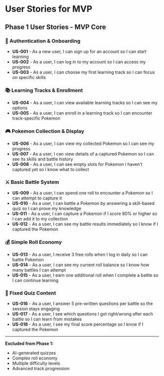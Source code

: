 
# User Stories for MVP

## **Phase 1 User Stories - MVP Core**

### **🔐 Authentication & Onboarding**
- **US-001** - As a new user, I can sign up for an account so I can start learning
- **US-002** - As a user, I can log in to my account so I can access my progress
- **US-003** - As a user, I can choose my first learning track so I can focus on specific skills

### **📚 Learning Tracks & Enrollment**
- **US-004** - As a user, I can view available learning tracks so I can see my options
- **US-005** - As a user, I can enroll in a learning track so I can encounter track-specific Pokemon

### **🎮 Pokemon Collection & Display**
- **US-006** - As a user, I can view my collected Pokemon so I can see my progress
- **US-007** - As a user, I can view details of a captured Pokemon so I can see its skills and battle history
- **US-008** - As a user, I can see empty slots for Pokemon I haven't captured yet so I know what to collect

### **⚔️ Basic Battle System**
- **US-009** - As a user, I can spend one roll to encounter a Pokemon so I can attempt to capture it
- **US-010** - As a user, I can battle a Pokemon by answering a skill-based quiz so I can prove my knowledge
- **US-011** - As a user, I can capture a Pokemon if I score 80% or higher so I can add it to my collection
- **US-012** - As a user, I can see my battle results immediately so I know if I captured the Pokemon

### **💰 Simple Roll Economy**
- **US-013** - As a user, I receive 3 free rolls when I log in daily so I can battle Pokemon
- **US-014** - As a user, I can see my current roll balance so I know how many battles I can attempt
- **US-015** - As a user, I earn one additional roll when I complete a battle so I can continue learning

### **📝 Fixed Quiz Content**
- **US-016** - As a user, I answer 5 pre-written questions per battle so the session stays engaging
- **US-017** - As a user, I see which questions I got right/wrong after each battle so I can learn from mistakes
- **US-018** - As a user, I see my final score percentage so I know if I captured the Pokemon

---

**Excluded from Phase 1:**
- AI-generated quizzes
- Complex roll economy
- Multiple difficulty levels  
- Advanced track progression